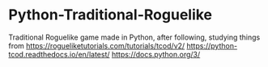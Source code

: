 # Python-Traditional-Roguelike
Traditional Roguelike game made in Python, after following, studying  things from 
https://rogueliketutorials.com/tutorials/tcod/v2/
https://python-tcod.readthedocs.io/en/latest/
https://docs.python.org/3/
